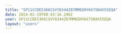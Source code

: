 ```yaml
---
title: "SP11CCDE53K6CSVY8344Z87MM0ZHY6X7SN4X55EQA"
date: 2024-02-19T08:43:16.296Z
user: SP11CCDE53K6CSVY8344Z87MM0ZHY6X7SN4X55EQA
layout: "users"
---
```

    